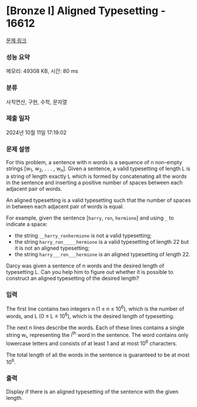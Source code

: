 # [Bronze I] Aligned Typesetting - 16612 

[문제 링크](https://www.acmicpc.net/problem/16612) 

### 성능 요약

메모리: 49308 KB, 시간: 80 ms

### 분류

사칙연산, 구현, 수학, 문자열

### 제출 일자

2024년 10월 11일 17:19:02

### 문제 설명

<p>For this problem, a sentence with n words is a sequence of n non-empty strings [w<sub>1</sub>, w<sub>2</sub>, . . . , w<sub>n</sub>]. Given a sentence, a valid typesetting of length L is a string of length exactly L which is formed by concatenating all the words in the sentence and inserting a positive number of spaces between each adjacent pair of words.</p>

<p>An aligned typesetting is a valid typesetting such that the number of spaces in between each adjacent pair of words is equal.</p>

<p>For example, given the sentence [<code>harry</code>, <code>ron</code>, <code>hermione</code>] and using <code>_</code> to indicate a space:</p>

<ul>
	<li>the string <code>__harry_ronhermione</code> is not a valid typesetting;</li>
	<li>the string <code>harry_ron_____hermione</code> is a valid typesetting of length 22 but it is not an aligned typesetting;</li>
	<li>the string <code>harry___ron___hermione</code> is an aligned typesetting of length 22.</li>
</ul>

<p>Darcy was given a sentence of n words and the desired length of typesetting L. Can you help him to figure out whether it is possible to construct an aligned typesetting of the desired length?</p>

### 입력 

 <p>The first line contains two integers n (1 ≤ n ≤ 10<sup>6</sup>), which is the number of words, and L (0 ≤ L ≤ 10<sup>6</sup>), which is the desired length of typesetting.</p>

<p>The next n lines describe the words. Each of these lines contains a single string w<sub>i</sub>, representing the i<sup>th</sup> word in the sentence. The word contains only lowercase letters and consists of at least 1 and at most 10<sup>6</sup> characters.</p>

<p>The total length of all the words in the sentence is guaranteed to be at most 10<sup>6</sup>.</p>

### 출력 

 <p>Display if there is an aligned typesetting of the sentence with the given length.</p>

